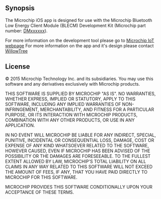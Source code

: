 ## Synopsis

The Microchip iOS app is designed for use with the Microchip Bluetooth Low Energy Client Module (BLECM) Development Kit (Microchip part number: [DMxxxxxx](http://www.microchipdirect.com/productsearch.aspx?Keywords=DMxxxxxx)).

For more information on the development tool please go to [Microchip IoT webpage](http://www.microchip.com/iot)
For more information on the app and it's design please contact [WillowTree](http://www.willowtreeapps.com)


## License

© 2015 Microchip Technology Inc. and its subsidiaries.  You may use this
software and any derivatives exclusively with Microchip products.

THIS SOFTWARE IS SUPPLIED BY MICROCHIP "AS IS".  NO WARRANTIES, WHETHER EXPRESS,
IMPLIED OR STATUTORY, APPLY TO THIS SOFTWARE, INCLUDING ANY IMPLIED WARRANTIES
OF NON-INFRINGEMENT, MERCHANTABILITY, AND FITNESS FOR A PARTICULAR PURPOSE, OR
ITS INTERACTION WITH MICROCHIP PRODUCTS, COMBINATION WITH ANY OTHER PRODUCTS, OR
USE IN ANY APPLICATION.

IN NO EVENT WILL MICROCHIP BE LIABLE FOR ANY INDIRECT, SPECIAL, PUNITIVE,
INCIDENTAL OR CONSEQUENTIAL LOSS, DAMAGE, COST OR EXPENSE OF ANY KIND WHATSOEVER
RELATED TO THE SOFTWARE, HOWEVER CAUSED, EVEN IF MICROCHIP HAS BEEN ADVISED OF
THE POSSIBILITY OR THE DAMAGES ARE FORESEEABLE.  TO THE FULLEST EXTENT ALLOWED
BY LAW, MICROCHIP'S TOTAL LIABILITY ON ALL CLAIMS IN ANY WAY RELATED TO THIS
SOFTWARE WILL NOT EXCEED THE AMOUNT OF FEES, IF ANY, THAT YOU HAVE PAID DIRECTLY
TO MICROCHIP FOR THIS SOFTWARE.

MICROCHIP PROVIDES THIS SOFTWARE CONDITIONALLY UPON YOUR ACCEPTANCE OF THESE
TERMS.
